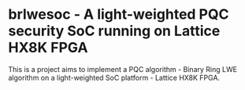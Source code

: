 # brlwesoc - A light-weighted PQC security SoC running on Lattice HX8K FPGA

This is a project aims to implement a PQC algorithm - Binary Ring LWE algorithm on a light-weighted SoC platform - Lattice HX8K FPGA. 
